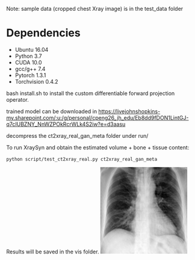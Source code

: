 Note: sample data (cropped chest Xray image) is in the test_data folder
# Dependencies

- Ubuntu 16.04
- Python 3.7
- CUDA 10.0
- gcc/g++ 7.4
- Pytorch 1.3.1
- Torchvision 0.4.2

bash install.sh to install the custom differentiable forward projection operator.

trained model can be downloaded in https://livejohnshopkins-my.sharepoint.com/:u:/g/personal/cpeng26_jh_edu/Eb8dd9fDON1LintGJ-q7cIUBZNY_NnWZPOkRcrWLk4S2iw?e=d3aasu

decompress the ct2xray_real_gan_meta folder under run/

To run XraySyn and obtain the estimated volume + bone + tissue content:
```
python script/test_ct2xray_real.py ct2xray_real_gan_meta
```

Results will be saved in the vis folder.
<img src="./vis/0.png" alt="show" style="zoom:90%;" />
